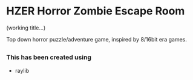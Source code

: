 # HZER Horror Zombie Escape Room
(working title...)

Top down horror puzzle/adventure game, inspired by 8/16bit era games.

## 



### This has been created using
- raylib 